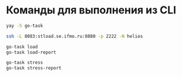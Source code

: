# Команды для выполнения из CLI

```sh
yay -S go-task

ssh -L 8083:stload.se.ifmo.ru:8080 -p 2222 -N helios

go-task load
go-task load-report

go-task stress
go-task stress-report
```
